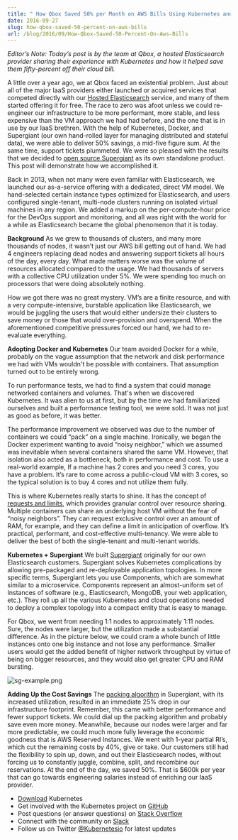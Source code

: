 ```yaml
---
title: " How Qbox Saved 50% per Month on AWS Bills Using Kubernetes and Supergiant "
date: 2016-09-27
slug: how-qbox-saved-50-percent-on-aws-bills
url: /blog/2016/09/How-Qbox-Saved-50-Percent-On-Aws-Bills
---
```

_Editor’s Note: Today’s post is by the team at Qbox, a hosted Elasticsearch provider sharing their experience with Kubernetes and how it helped save them fifty-percent off their cloud bill.&nbsp;_

A little over a year ago, we at Qbox faced an existential problem. Just about all of the major IaaS providers either launched or acquired services that competed directly with our [Hosted Elasticsearch](https://qbox.io/) service, and many of them started offering it for free. The race to zero was afoot unless we could re-engineer our infrastructure to be more performant, more stable, and less expensive than the VM approach we had had before, and the one that is in use by our IaaS brethren. With the help of Kubernetes, Docker, and Supergiant (our own hand-rolled layer for managing distributed and stateful data), we were able to deliver 50% savings, a mid-five figure sum. At the same time, support tickets plummeted. We were so pleased with the results that we decided to [open source Supergiant](https://github.com/supergiant/supergiant) as its own standalone product. This post will demonstrate how we accomplished it.

Back in 2013, when not many were even familiar with Elasticsearch, we launched our as-a-service offering with a dedicated, direct VM model. We hand-selected certain instance types optimized for Elasticsearch, and users configured single-tenant, multi-node clusters running on isolated virtual machines in any region. We added a markup on the per-compute-hour price for the DevOps support and monitoring, and all was right with the world for a while as Elasticsearch became the global phenomenon that it is today.

**Background**
As we grew to thousands of clusters, and many more thousands of nodes, it wasn’t just our AWS bill getting out of hand. We had 4 engineers replacing dead nodes and answering support tickets all hours of the day, every day. What made matters worse was the volume of resources allocated compared to the usage. We had thousands of servers with a collective CPU utilization under 5%. We were spending too much on processors that were doing absolutely nothing.&nbsp;

How we got there was no great mystery. VM’s are a finite resource, and with a very compute-intensive, burstable application like Elasticsearch, we would be juggling the users that would either undersize their clusters to save money or those that would over-provision and overspend. When the aforementioned competitive pressures forced our hand, we had to re-evaluate everything.

**Adopting Docker and Kubernetes**
Our team avoided Docker for a while, probably on the vague assumption that the network and disk performance we had with VMs wouldn't be possible with containers. That assumption turned out to be entirely wrong.

To run performance tests, we had to find a system that could manage networked containers and volumes. That's when we discovered Kubernetes. It was alien to us at first, but by the time we had familiarized ourselves and built a performance testing tool, we were sold. It was not just as good as before, it was better.

The performance improvement we observed was due to the number of containers we could “pack” on a single machine. Ironically, we began the Docker experiment wanting to avoid “noisy neighbor,” which we assumed was inevitable when several containers shared the same VM. However, that isolation also acted as a bottleneck, both in performance and cost. To use a real-world example, If a machine has 2 cores and you need 3 cores, you have a problem. It’s rare to come across a public-cloud VM with 3 cores, so the typical solution is to buy 4 cores and not utilize them fully.

This is where Kubernetes really starts to shine. It has the concept of [requests and limits](/docs/user-guide/compute-resources/), which provides granular control over resource sharing. Multiple containers can share an underlying host VM without the fear of “noisy neighbors”. They can request exclusive control over an amount of RAM, for example, and they can define a limit in anticipation of overflow. It’s practical, performant, and cost-effective multi-tenancy. We were able to deliver the best of both the single-tenant and multi-tenant worlds.

**Kubernetes + Supergiant**
We built [Supergiant](https://supergiant.io/) originally for our own Elasticsearch customers. Supergiant solves Kubernetes complications by allowing pre-packaged and re-deployable application topologies. In more specific terms, Supergiant lets you use Components, which are somewhat similar to a microservice. Components represent an almost-uniform set of Instances of software (e.g., Elasticsearch, MongoDB, your web application, etc.). They roll up all the various Kubernetes and cloud operations needed to deploy a complex topology into a compact entity that is easy to manage.

For Qbox, we went from needing 1:1 nodes to approximately 1:11 nodes. Sure, the nodes were larger, but the utilization made a substantial difference. As in the picture below, we could cram a whole bunch of little instances onto one big instance and not lose any performance. Smaller users would get the added benefit of higher network throughput by virtue of being on bigger resources, and they would also get greater CPU and RAM bursting.

 ![sg-example.png](https://lh6.googleusercontent.com/vV7vzgS8fl-wJSTVbtE7aveWwBf2kXH348ItU0uvakWa-TeO9sJQxr9IuccNa1L9NOLqIBWEDg1ASgChjoBdeDgkiazJ0z9x4r439YukgVz3yOXcouCZXaPjMQOXjmWTm8tBBOqh)

**Adding Up the Cost Savings**
The [packing algorithm](https://supergiant.io/blog/supergiant-packing-algorithm-unique-save-money) in Supergiant, with its increased utilization, resulted in an immediate 25% drop in our infrastructure footprint. Remember, this came with better performance and fewer support tickets. We could dial up the packing algorithm and probably save even more money. Meanwhile, because our nodes were larger and far more predictable, we could much more fully leverage the economic goodness that is AWS Reserved Instances. We went with 1-year partial RI’s, which cut the remaining costs by 40%, give or take. Our customers still had the flexibility to spin up, down, and out their Elasticsearch nodes, without forcing us to constantly juggle, combine, split, and recombine our reservations. At the end of the day, we saved 50%. That is $600k per year that can go towards engineering salaries instead of enriching our IaaS provider.&nbsp;




- [Download](http://get.k8s.io/) Kubernetes
- Get involved with the Kubernetes project on [GitHub](https://github.com/kubernetes/kubernetes)&nbsp;
- Post questions (or answer questions) on [Stack Overflow](http://stackoverflow.com/questions/tagged/kubernetes)&nbsp;
- Connect with the community on [Slack](http://slack.k8s.io/)
- Follow us on Twitter [@Kubernetesio](https://twitter.com/kubernetesio) for latest updates
